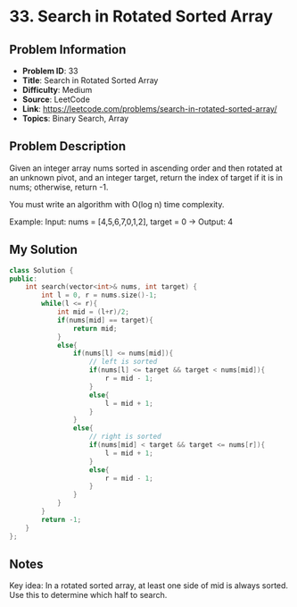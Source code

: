 # 33. Search in Rotated Sorted Array

## Problem Information
- **Problem ID**: 33
- **Title**: Search in Rotated Sorted Array
- **Difficulty**: Medium
- **Source**: LeetCode
- **Link**: https://leetcode.com/problems/search-in-rotated-sorted-array/
- **Topics**: Binary Search, Array

## Problem Description

Given an integer array nums sorted in ascending order and then rotated at an unknown pivot, and an integer target, return the index of target if it is in nums; otherwise, return -1.

You must write an algorithm with O(log n) time complexity.

Example: Input: nums = [4,5,6,7,0,1,2], target = 0 → Output: 4

## My Solution

```cpp
class Solution {
public:
    int search(vector<int>& nums, int target) {
        int l = 0, r = nums.size()-1;
        while(l <= r){
            int mid = (l+r)/2;
            if(nums[mid] == target){
                return mid;
            }
            else{
                if(nums[l] <= nums[mid]){
                    // left is sorted
                    if(nums[l] <= target && target < nums[mid]){
                        r = mid - 1;
                    }
                    else{
                        l = mid + 1;
                    }
                }
                else{
                    // right is sorted
                    if(nums[mid] < target && target <= nums[r]){
                        l = mid + 1;
                    }
                    else{
                        r = mid - 1;
                    }
                }
            }
        }
        return -1;
    }
};
```

## Notes

Key idea: In a rotated sorted array, at least one side of mid is always sorted. Use this to determine which half to search.
